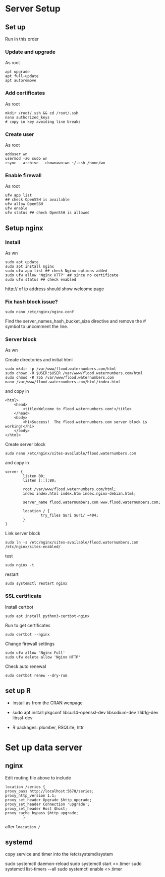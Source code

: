 # Server Setup 

## Set up

Run in this order

### Update and upgrade

As root

```
apt upgrade
apt full-update
apt autoremove
```

### Add certificates

As root

```
mkdir /root/.ssh && cd /root/.ssh
nano authorized_keys
# copy in key avoiding line breaks
```

### Create user

As root

```
adduser wn
usermod -aG sudo wn
rsync --archive --chown=wn:wn ~/.ssh /home/wn
```

### Enable firewall

As root

```
ufw app list
## check OpenSSH is available
ufw allow OpenSSH
ufw enable
ufw status ## check OpenSSH is allowed
```

## Setup nginx

### Install

As wn

```
sudo apt update
sudo apt install nginx
sudo ufw app list ## check Nginx options added
sudo ufw allow 'Nginx HTTP' ## since no certificate
sudo ufw status ## check enabled
```
http:// of ip address should show welcome page

### Fix hash block issue?

```
sudo nano /etc/nginx/nginx.conf
```

Find the server_names_hash_bucket_size directive and remove the # symbol to uncomment the line.

### Server block

As wn

Create directories and initial html

```
sudo mkdir -p /var/www/flood.waternumbers.com/html
sudo chown -R $USER:$USER /var/www/flood.waternumbers.com/html
sudo chmod -R 755 /var/www/flood.waternumbers.com
nano /var/www/flood.waternumbers.com/html/index.html
```

and copy in 

```
<html>
    <head>
        <title>Welcome to flood.waternumbers.com!</title>
    </head>
    <body>
        <h1>Success!  The flood.waternumbers.com server block is working!</h1>
    </body>
</html>
```

Create server block

```
sudo nano /etc/nginx/sites-available/flood.waternumbers.com
```

and copy in

```
server {
        listen 80;
        listen [::]:80;

        root /var/www/flood.waternumbers.com/html;
        index index.html index.htm index.nginx-debian.html;

        server_name flood.waternumbers.com www.flood.waternumbers.com;

        location / {
                try_files $uri $uri/ =404;
        }
}
```

Link server block

```
sudo ln -s /etc/nginx/sites-available/flood.waternumbers.com /etc/nginx/sites-enabled/
```

test

```
sudo nginx -t
```

restart

```sudo systemctl restart nginx```

### SSL certificate

Install certbot
```
sudo apt install python3-certbot-nginx
```

Run to get certificates

```sudo certbot --nginx```

Change firewall settings
```
sudo ufw allow 'Nginx Full'
sudo ufw delete allow 'Nginx HTTP'
```

Check auto renewal

```
sudo certbot renew --dry-run
```

## set up R 

- Install as from the CRAN wenpage

- sudo apt install pkgconf libcurl4-openssl-dev libsodium-dev zlib1g-dev libssl-dev

- R packages: plumber, RSQLite, httr


# Set up data server 

## nginx

Edit routing file above to include

```
location /series {
proxy_pass http://localhost:5678/series;
proxy_http_version 1.1;
proxy_set_header Upgrade $http_upgrade;
proxy_set_header Connection 'upgrade';
proxy_set_header Host $host;
proxy_cache_bypass $http_upgrade;
        }
```

after `loacation /`

## systemd

copy service and timer into the /etc/systemd/system

sudo systemctl daemon-reload
sudo systemctl start <>.timer
sudo systemctl list-timers --all
sudo systemctl enable <>.timer
